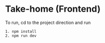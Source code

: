 # Take-home (Frontend)


To run, cd to the project direction and run
```angular2html
1. npm install
2. npm run dev
```
